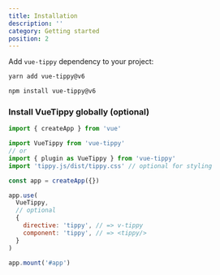 ```yaml
---
title: Installation
description: ''
category: Getting started
position: 2
---
```


Add `vue-tippy` dependency to your project:

<code-group>
  <code-block label="Yarn" active>

```bash
yarn add vue-tippy@v6
```

  </code-block>
  <code-block label="NPM">

```bash
npm install vue-tippy@v6
```

  </code-block>

### Install VueTippy globally (optional)

```js
import { createApp } from 'vue'

import VueTippy from 'vue-tippy'
// or
import { plugin as VueTippy } from 'vue-tippy'
import 'tippy.js/dist/tippy.css' // optional for styling

const app = createApp({})

app.use(
  VueTippy,
  // optional
  {
    directive: 'tippy', // => v-tippy
    component: 'tippy', // => <tippy/>
  }
)

app.mount('#app')
```
